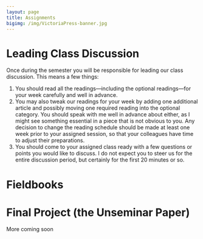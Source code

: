 ```yaml
---
layout: page
title: Assignments
bigimg: /img/VictoriaPress-banner.jpg
---
```


# Leading Class Discussion

Once during the semester you will be responsible for leading our class discussion. This means a few things:

1. You should read all the readings—including the optional readings—for your week carefully and well in advance.
2. You may also tweak our readings for your week by adding one additional article and possibly moving one required reading into the optional category. You should speak with me well in advance about either, as I might see something essential in a piece that is not obvious to you. Any decision to change the reading schedule should be made at least one week prior to your assigned session, so that your colleagues have time to adjust their preparations.
3. You should come to your assigned class ready with a few questions or points you would like to discuss. I do not expect you to steer us for the entire discussion period, but certainly for the first 20 minutes or so.

# Fieldbooks

# Final Project (the Unseminar Paper)

More coming soon